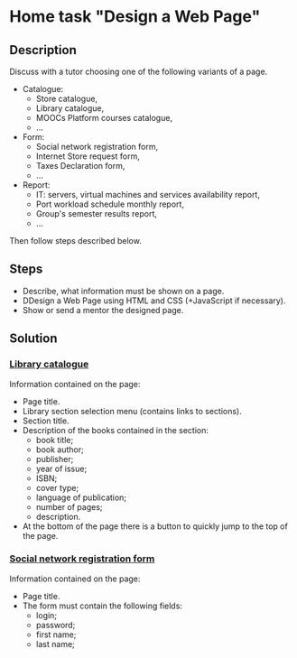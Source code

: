 # Home task "Design a Web Page"
## Description
Discuss with a tutor choosing one of the following variants of a page.
* Catalogue:
    - Store catalogue,
    - Library catalogue,
    - MOOCs Platform courses catalogue,
    - ...
* Form:
    - Social network registration form,
    - Internet Store request form,
    - Taxes Declaration form,
    - ...
* Report:
    - IT: servers, virtual machines and services availability report,
    - Port workload schedule monthly report,
    - Group's semester results report,
    - ...

Then follow steps described below.

## Steps
* Describe, what information must be shown on a page.
* DDesign a Web Page using HTML and CSS (+JavaScript if necessary).
* Show or send a mentor the designed page.
## Solution
### [Library catalogue](https://romantic-lamarr-83b913.netlify.app/)
Information contained on the page:
* Page title.
* Library section selection menu (contains links to sections).
* Section title.
* Description of the books contained in the section:
    - book title;
    - book author;
    - publisher;
    - year of issue;
    - ISBN;
    - cover type;
    - language of publication;
    - number of pages;
    - description.
* At the bottom of the page there is a button to quickly jump to the top of the page.
### [Social network registration form](https://ecstatic-lovelace-c0c125.netlify.app/)
Information contained on the page:
* Page title.
* The form must contain the following fields:
    - login;
    - password;
    - first name;
    - last name;
